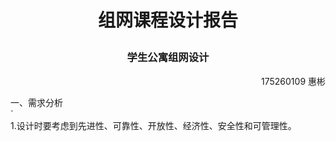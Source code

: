 # <p align="center">组网课程设计报告</p>  
### <p align="center">学生公寓组网设计</p>  
<p align="right">175260109 惠彬</p>
一、需求分析<br/>`<br/> 
1.设计时要考虑到先进性、可靠性、开放性、经济性、安全性和可管理性。
